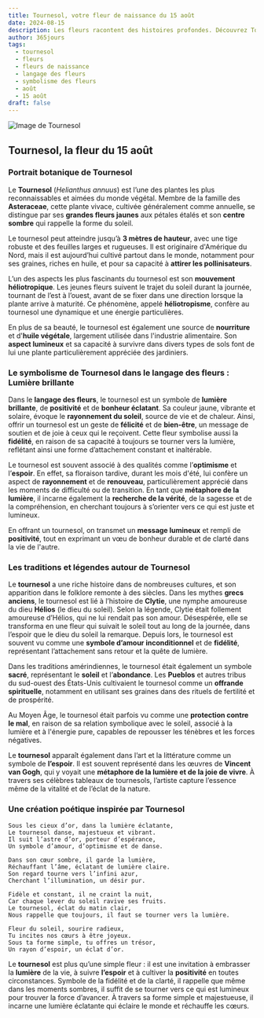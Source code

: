 ```yaml
---
title: Tournesol, votre fleur de naissance du 15 août
date: 2024-08-15
description: Les fleurs racontent des histoires profondes. Découvrez Tournesol, votre fleur de naissance du 15 août, ses symboles et récits fascinants. Plongez dans sa signification et son langage unique dans l'art floral.
author: 365jours
tags:
  - tournesol
  - fleurs
  - fleurs de naissance
  - langage des fleurs
  - symbolisme des fleurs
  - août
  - 15 août
draft: false
---
```


![Image de Tournesol](https://cdn.pixabay.com/photo/2018/08/22/13/46/sunflower-3623668_640.jpg#center)


## Tournesol, la fleur du 15 août

### Portrait botanique de Tournesol

Le **Tournesol** (_Helianthus annuus_) est l’une des plantes les plus reconnaissables et aimées du monde végétal. Membre de la famille des **Asteraceae**, cette plante vivace, cultivée généralement comme annuelle, se distingue par ses **grandes fleurs jaunes** aux pétales étalés et son **centre sombre** qui rappelle la forme du soleil.

Le tournesol peut atteindre jusqu’à **3 mètres de hauteur**, avec une tige robuste et des feuilles larges et rugueuses. Il est originaire d'Amérique du Nord, mais il est aujourd’hui cultivé partout dans le monde, notamment pour ses graines, riches en huile, et pour sa capacité à **attirer les pollinisateurs**.

L’un des aspects les plus fascinants du tournesol est son **mouvement héliotropique**. Les jeunes fleurs suivent le trajet du soleil durant la journée, tournant de l’est à l’ouest, avant de se fixer dans une direction lorsque la plante arrive à maturité. Ce phénomène, appelé **héliotropisme**, confère au tournesol une dynamique et une énergie particulières.

En plus de sa beauté, le tournesol est également une source de **nourriture** et d'**huile végétale**, largement utilisée dans l'industrie alimentaire. Son **aspect lumineux** et sa capacité à survivre dans divers types de sols font de lui une plante particulièrement appréciée des jardiniers.

### Le symbolisme de Tournesol dans le langage des fleurs : Lumière brillante

Dans le **langage des fleurs**, le tournesol est un symbole de **lumière brillante**, de **positivité** et de **bonheur éclatant**. Sa couleur jaune, vibrante et solaire, évoque le **rayonnement du soleil**, source de vie et de chaleur. Ainsi, offrir un tournesol est un geste de **félicité** et de **bien-être**, un message de soutien et de joie à ceux qui le reçoivent. Cette fleur symbolise aussi la **fidélité**, en raison de sa capacité à toujours se tourner vers la lumière, reflétant ainsi une forme d’attachement constant et inaltérable.

Le tournesol est souvent associé à des qualités comme l’**optimisme** et l’**espoir**. En effet, sa floraison tardive, durant les mois d'été, lui confère un aspect de **rayonnement** et de **renouveau**, particulièrement apprécié dans les moments de difficulté ou de transition. En tant que **métaphore de la lumière**, il incarne également la **recherche de la vérité**, de la sagesse et de la compréhension, en cherchant toujours à s’orienter vers ce qui est juste et lumineux.

En offrant un tournesol, on transmet un **message lumineux** et rempli de **positivité**, tout en exprimant un vœu de bonheur durable et de clarté dans la vie de l'autre.

### Les traditions et légendes autour de Tournesol

Le **tournesol** a une riche histoire dans de nombreuses cultures, et son apparition dans le folklore remonte à des siècles. Dans les mythes **grecs anciens**, le tournesol est lié à l’histoire de **Clytie**, une nymphe amoureuse du dieu **Hélios** (le dieu du soleil). Selon la légende, Clytie était follement amoureuse d’Hélios, qui ne lui rendait pas son amour. Désespérée, elle se transforma en une fleur qui suivait le soleil tout au long de la journée, dans l’espoir que le dieu du soleil la remarque. Depuis lors, le tournesol est souvent vu comme une **symbole d’amour inconditionnel** et de **fidélité**, représentant l’attachement sans retour et la quête de lumière.

Dans les traditions amérindiennes, le tournesol était également un symbole **sacré**, représentant le **soleil** et l’**abondance**. Les **Pueblos** et autres tribus du sud-ouest des États-Unis cultivaient le tournesol comme un **offrande spirituelle**, notamment en utilisant ses graines dans des rituels de fertilité et de prospérité.

Au Moyen Âge, le tournesol était parfois vu comme une **protection contre le mal**, en raison de sa relation symbolique avec le soleil, associé à la lumière et à l'énergie pure, capables de repousser les ténèbres et les forces négatives.

Le **tournesol** apparaît également dans l’art et la littérature comme un symbole de **l’espoir**. Il est souvent représenté dans les œuvres de **Vincent van Gogh**, qui y voyait une **métaphore de la lumière et de la joie de vivre**. À travers ses célèbres tableaux de tournesols, l’artiste capture l’essence même de la vitalité et de l’éclat de la nature.

### Une création poétique inspirée par Tournesol

```
Sous les cieux d’or, dans la lumière éclatante,
Le tournesol danse, majestueux et vibrant.
Il suit l’astre d’or, porteur d’espérance,
Un symbole d’amour, d’optimisme et de danse.

Dans son cœur sombre, il garde la lumière,
Réchauffant l’âme, éclatant de lumière claire.
Son regard tourne vers l’infini azur,
Cherchant l’illumination, un désir pur.

Fidèle et constant, il ne craint la nuit,
Car chaque lever du soleil ravive ses fruits.
Le tournesol, éclat du matin clair,
Nous rappelle que toujours, il faut se tourner vers la lumière.

Fleur du soleil, sourire radieux,
Tu incites nos cœurs à être joyeux.
Sous ta forme simple, tu offres un trésor,
Un rayon d’espoir, un éclat d’or.
```

Le **tournesol** est plus qu’une simple fleur : il est une invitation à embrasser la **lumière** de la vie, à suivre **l’espoir** et à cultiver la **positivité** en toutes circonstances. Symbole de la fidélité et de la clarté, il rappelle que même dans les moments sombres, il suffit de se tourner vers ce qui est lumineux pour trouver la force d’avancer. À travers sa forme simple et majestueuse, il incarne une lumière éclatante qui éclaire le monde et réchauffe les cœurs.


